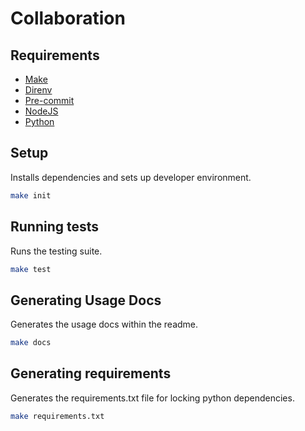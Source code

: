 # Collaboration

## Requirements

* [Make](https://www.gnu.org/software/make/)
* [Direnv](https://direnv.net/)
* [Pre-commit](https://pre-commit.com/)
* [NodeJS](https://nodejs.org/en/)
* [Python](https://www.python.org/)

## Setup

Installs dependencies and sets up developer environment.

```bash
make init
```

## Running tests

Runs the testing suite.

```bash
make test
```

## Generating Usage Docs

Generates the usage docs within the readme.

```bash
make docs
```

## Generating requirements

Generates the requirements.txt file for locking python dependencies.

```bash
make requirements.txt
```
